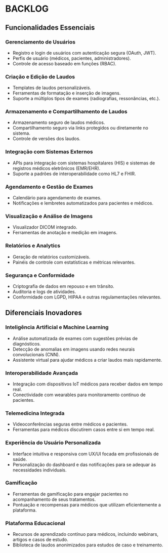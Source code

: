 # BACKLOG

## Funcionalidades Essenciais

### Gerenciamento de Usuários
- Registro e login de usuários com autenticação segura (OAuth, JWT).
- Perfis de usuário (médicos, pacientes, administradores).
- Controle de acesso baseado em funções (RBAC).

### Criação e Edição de Laudos
- Templates de laudos personalizáveis.
- Ferramentas de formatação e inserção de imagens.
- Suporte a múltiplos tipos de exames (radiografias, ressonâncias, etc.).

### Armazenamento e Compartilhamento de Laudos
- Armazenamento seguro de laudos médicos.
- Compartilhamento seguro via links protegidos ou diretamente no sistema.
- Controle de versões dos laudos.

### Integração com Sistemas Externos
- APIs para integração com sistemas hospitalares (HIS) e sistemas de registros médicos eletrônicos (EMR/EHR).
- Suporte a padrões de interoperabilidade como HL7 e FHIR.

### Agendamento e Gestão de Exames
- Calendário para agendamento de exames.
- Notificações e lembretes automatizados para pacientes e médicos.

### Visualização e Análise de Imagens
- Visualizador DICOM integrado.
- Ferramentas de anotação e medição em imagens.

### Relatórios e Analytics
- Geração de relatórios customizáveis.
- Painéis de controle com estatísticas e métricas relevantes.

### Segurança e Conformidade
- Criptografia de dados em repouso e em trânsito.
- Auditoria e logs de atividades.
- Conformidade com LGPD, HIPAA e outras regulamentações relevantes.

## Diferenciais Inovadores

### Inteligência Artificial e Machine Learning
- Análise automatizada de exames com sugestões prévias de diagnósticos.
- Detecção de anomalias em imagens usando redes neurais convolucionais (CNN).
- Assistente virtual para ajudar médicos a criar laudos mais rapidamente.

### Interoperabilidade Avançada
- Integração com dispositivos IoT médicos para receber dados em tempo real.
- Conectividade com wearables para monitoramento contínuo de pacientes.

### Telemedicina Integrada
- Videoconferências seguras entre médicos e pacientes.
- Ferramentas para médicos discutirem casos entre si em tempo real.

### Experiência do Usuário Personalizada
- Interface intuitiva e responsiva com UX/UI focada em profissionais de saúde.
- Personalização do dashboard e das notificações para se adequar às necessidades individuais.

### Gamificação
- Ferramentas de gamificação para engajar pacientes no acompanhamento de seus tratamentos.
- Pontuação e recompensas para médicos que utilizam eficientemente a plataforma.

### Plataforma Educacional
- Recursos de aprendizado contínuo para médicos, incluindo webinars, artigos e casos de estudo.
- Biblioteca de laudos anonimizados para estudos de caso e treinamento.
